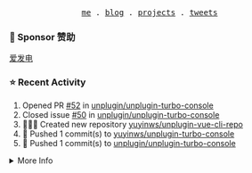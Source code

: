 <p align="center">
  <samp>
    <a href="https://yuy1n.io">me</a> .
    <a href="https://yuy1n.io/blog">blog</a> .
    <a href="https://yuy1n.io/projects">projects</a> .
    <a href="https://twitter.com/yuyinws">tweets</a>
  </samp>
</p>

### 💖 Sponsor 赞助

[爱发电](https://afdian.com/a/yuyinws)

### ⭐️ Recent Activity
<!--RECENT_ACTIVITY:start-->
1. Opened PR [#52](https://github.com/unplugin/unplugin-turbo-console/pull/52) in [unplugin/unplugin-turbo-console](https://github.com/unplugin/unplugin-turbo-console)<br>
2. Closed issue [#50](https://github.com/unplugin/unplugin-turbo-console/issues/50) in [unplugin/unplugin-turbo-console](https://github.com/unplugin/unplugin-turbo-console)<br>
3. 👨🏻‍💻 Created new repository [yuyinws/unplugin-vue-cli-repo](https://github.com/yuyinws/unplugin-vue-cli-repo)<br>
4. 💪 Pushed 1 commit(s) to [yuyinws/unplugin-turbo-console](https://github.com/yuyinws/unplugin-turbo-console)<br>
5. 💪 Pushed 1 commit(s) to [unplugin/unplugin-turbo-console](https://github.com/unplugin/unplugin-turbo-console)<br>
<!--RECENT_ACTIVITY:end-->

<details>
  <summary>
  More Info
  </summary>

[![wakatime](https://wakatime.com/badge/user/51143705-a99d-4e70-b101-fd9e1cb44e71.svg)](https://wakatime.com/@51143705-a99d-4e70-b101-fd9e1cb44e71)

<img src="https://cdn.jsdelivr.net/gh/yuyinws/yuyinws/gitmand.svg" />
<br />
<img src="https://card.yuy1n.io/card/76561198340841543/dark,bg-game-1850570" />
<br />
<img src="https://cdn.jsdelivr.net/gh/yuyinws/yuyinws/github-metrics.svg" />
</details>
